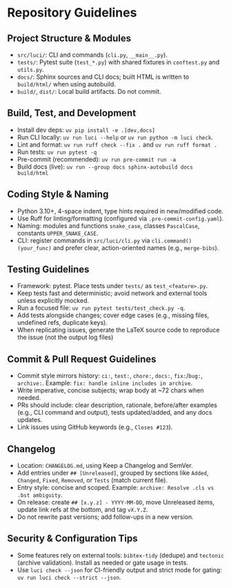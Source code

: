 # Repository Guidelines

## Project Structure & Modules
- `src/luci/`: CLI and commands (`cli.py`, `__main__.py`).
- `tests/`: Pytest suite (`test_*.py`) with shared fixtures in `conftest.py` and `utils.py`.
- `docs/`: Sphinx sources and CLI docs; built HTML is written to `build/html/` when using autobuild.
- `build/`, `dist/`: Local build artifacts. Do not commit.

## Build, Test, and Development
- Install dev deps: `uv pip install -e .[dev,docs]`
- Run CLI locally: `uv run luci --help` or `uv run python -m luci check`.
- Lint and format: `uv run ruff check --fix .` and `uv run ruff format .`
- Run tests: `uv run pytest -q`
- Pre-commit (recommended): `uv run pre-commit run -a`
- Build docs (live): `uv run --group docs sphinx-autobuild docs build/html`

## Coding Style & Naming
- Python 3.10+, 4-space indent, type hints required in new/modified code.
- Use Ruff for linting/formatting (configured via `.pre-commit-config.yaml`).
- Naming: modules and functions `snake_case`, classes `PascalCase`, constants `UPPER_SNAKE_CASE`.
- CLI: register commands in `src/luci/cli.py` via `cli.command()(your_func)` and prefer clear, action-oriented names (e.g., `merge-bibs`).

## Testing Guidelines
- Framework: pytest. Place tests under `tests/` as `test_<feature>.py`.
- Keep tests fast and deterministic; avoid network and external tools unless explicitly mocked.
- Run a focused file: `uv run pytest tests/test_check.py -q`.
- Add tests alongside changes; cover edge cases (e.g., missing files, undefined refs, duplicate keys).
- When replicating issues, generate the LaTeX source code to reproduce the issue (not the output log files)

## Commit & Pull Request Guidelines
- Commit style mirrors history: `ci:`, `test:`, `chore:`, `docs:`, `fix:`/`bug:`, `archive:`.
  Example: `fix: handle inline includes in archive`.
- Write imperative, concise subjects; wrap body at ~72 chars when needed.
- PRs should include: clear description, rationale, before/after examples (e.g., CLI command and output), tests updated/added, and any docs updates.
- Link issues using GitHub keywords (e.g., `Closes #123`).

## Changelog
- Location: `CHANGELOG.md`, using Keep a Changelog and SemVer.
- Add entries under `## [Unreleased]`, grouped by sections like `Added`, `Changed`, `Fixed`, `Removed`, or `Tests` (match current file).
- Entry style: concise and scoped. Example: `archive: Resolve .cls vs .bst ambiguity`.
- On release: create `## [x.y.z] - YYYY-MM-DD`, move Unreleased items, update link refs at the bottom, and tag `vX.Y.Z`.
- Do not rewrite past versions; add follow-ups in a new version.

## Security & Configuration Tips
- Some features rely on external tools: `bibtex-tidy` (dedupe) and `tectonic` (archive validation). Install as needed or gate usage in tests.
- Use `luci check --json` for CI-friendly output and strict mode for gating: `uv run luci check --strict --json`.
